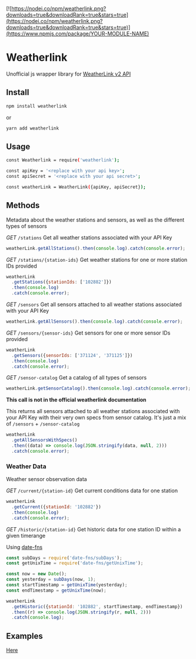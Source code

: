 [![https://nodei.co/npm/weatherlink.png?downloads=true&downloadRank=true&stars=true](https://nodei.co/npm/weatherlink.png?downloads=true&downloadRank=true&stars=true)](https://www.npmjs.com/package/YOUR-MODULE-NAME)

# Weatherlink

Unofficial js wrapper library for [WeatherLink v2 API](https://weatherlink.github.io/v2-api/api-reference)

## Install

```bash
npm install weatherlink
```

or

```bash
yarn add weatherlink
```

## Usage

```bash
const Weatherlink = require('weatherlink');

const apiKey = '<replace with your api key>';
const apiSecret = '<replace with your api secret>';

const weatherLink = WeatherLink({apiKey, apiSecret});
```

## Methods

Metadata about the weather stations and sensors, as well as the different types of sensors

_GET_ ​`/stations` Get all weather stations associated with your API Key

```js
weatherLink.getAllStations().then(console.log).catch(console.error);
```

_GET_ `/stations​/{station-ids}` Get weather stations for one or more station IDs provided

```js
weatherLink
  .getStations({stationIds: ['102882']})
  .then(console.log)
  .catch(console.error);
```

_GET_ `/sensors` Get all sensors attached to all weather stations associated with your API Key

```js
weatherLink.getAllSensors().then(console.log).catch(console.error);
```

_GET_ `/sensors​/{sensor-ids}` Get sensors for one or more sensor IDs provided

```js
weatherLink
  .getSensors({sensorIds: ['371124', '371125']})
  .then(console.log)
  .catch(console.error);
```

_GET_ `/sensor-catalog` Get a catalog of all types of sensors

```js
weatherLink.getSensorCatalog().then(console.log).catch(console.error);
```

**This call is not in the official weatherlink documentation**

This returns all sensors attached to all weather stations associated with your API Key with their very own specs from sensor catalog. It's just a mix of `/sensors` + `/sensor-catalog`

```js
weatherLink
  .getAllSensorsWithSpecs()
  .then((data) => console.log(JSON.stringify(data, null, 2)))
  .catch(console.error);
```

### Weather Data

Weather sensor observation data

_GET_ `/current​/{station-id}` Get current conditions data for one station

```js
weatherLink
  .getCurrent({stationId: '102882'})
  .then(console.log)
  .catch(console.error);
```

_GET_ `/historic​/{station-id}` Get historic data for one station ID within a given timerange

Using [date-fns](https://date-fns.org/)

```js
const subDays = require('date-fns/subDays');
const getUnixTime = require('date-fns/getUnixTime');

const now = new Date();
const yesterday = subDays(now, 1);
const startTimestamp = getUnixTime(yesterday);
const endTimestamp = getUnixTime(now);

weatherLink
  .getHistoric({stationId: '102882', startTimestamp, endTimestamp})
  .then((r) => console.log(JSON.stringify(r, null, 2)))
  .catch(console.log);
```

## Examples

[Here](/examples.js)
